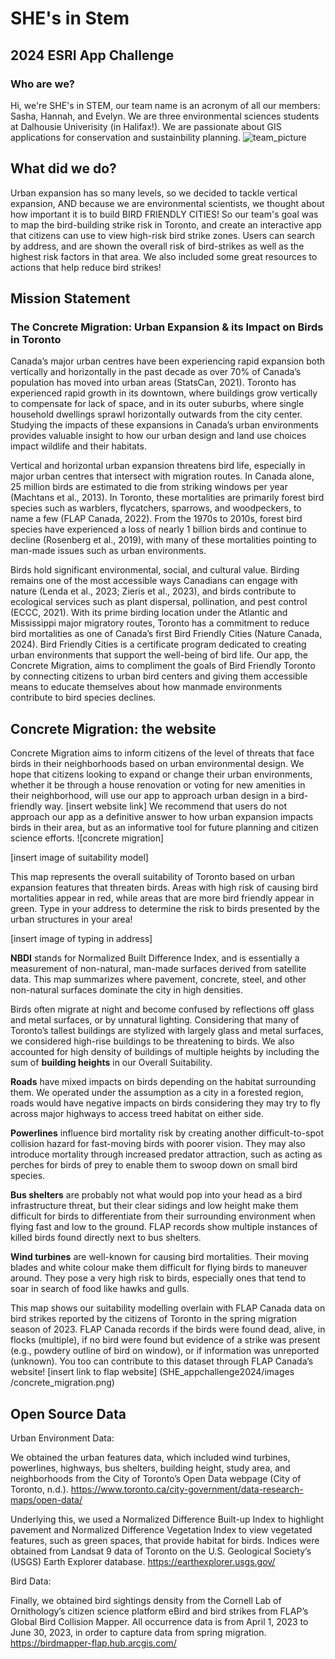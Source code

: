# SHE's in Stem
## 2024 ESRI App Challenge  
### Who are we?
Hi, we're SHE's in STEM, our team name is an acronym of all our members: Sasha, Hannah, and Evelyn. We are three environmental sciences students at Dalhousie Univerisity (in Halifax!). We are passionate about GIS applications for conservation and sustainbility planning.
![team_picture](https://github.com/evrusnak/SHE_appchallenge2024/assets/163580907/ed759dc4-018c-46f9-8fd7-4b96c3244326)

## What did we do?
Urban expansion has so many levels, so we decided to tackle vertical expansion, AND because we are environmental scientists, we thought about how important it is to build BIRD FRIENDLY CITIES! So our team's goal was to map the bird-building strike risk in Toronto, and create an interactive app that citizens can use to view high-risk bird strike zones. Users can search by address, and are shown the overall risk of bird-strikes as well as the highest risk factors in that area. We also included some great resources to actions that help reduce bird strikes!
## Mission Statement
### The Concrete Migration: Urban Expansion & its Impact on Birds in Toronto 
Canada’s major urban centres have been experiencing rapid expansion both vertically and horizontally in the past decade as over 70% of Canada’s population has moved into urban areas (StatsCan, 2021). Toronto has experienced rapid growth in its downtown, where buildings grow vertically to compensate for lack of space, and in its outer suburbs, where single household dwellings sprawl horizontally outwards from the city center. Studying the impacts of these expansions in Canada’s urban environments provides valuable insight to how our urban design and land use choices impact wildlife and their habitats. 

Vertical and horizontal urban expansion threatens bird life, especially in major urban centres that intersect with migration routes. In Canada alone, 25 million birds are estimated to die from striking windows per year (Machtans et al., 2013). In Toronto, these mortalities are primarily forest bird species such as warblers, flycatchers, sparrows, and woodpeckers, to name a few (FLAP Canada, 2022). From the 1970s to 2010s, forest bird species have experienced a loss of nearly 1 billion birds and continue to decline (Rosenberg et al., 2019), with many of these mortalities pointing to man-made issues such as urban environments.  

Birds hold significant environmental, social, and cultural value. Birding remains one of the most accessible ways Canadians can engage with nature (Lenda et al., 2023; Zieris et al., 2023), and birds contribute to ecological services such as plant dispersal, pollination, and pest control (ECCC, 2021). With its prime birding location under the Atlantic and Mississippi major migratory routes, Toronto has a commitment to reduce bird mortalities as one of Canada’s first Bird Friendly Cities (Nature Canada, 2024). Bird Friendly Cities is a certificate program dedicated to creating urban environments that support the well-being of bird life. Our app, the Concrete Migration, aims to compliment the goals of Bird Friendly Toronto by connecting citizens to urban bird centers and giving them accessible means to educate themselves about how manmade environments contribute to bird species declines. 

## Concrete Migration: the website
Concrete Migration aims to inform citizens of the level of threats that face birds in their neighborhoods based on urban environmental design. We hope that citizens looking to expand or change their urban environments, whether it be through a house renovation or voting for new amenities in their neighborhood, will use our app to approach urban design in a bird-friendly way.   [insert website link]
We recommend that users do not approach our app as a definitive answer to how urban expansion impacts birds in their area, but as an informative tool for future planning and citizen science efforts. 
![concrete migration]

[insert image of suitability model]

This map represents the overall suitability of Toronto based on urban expansion features that threaten birds. Areas with high risk of causing bird mortalities appear in red, while areas that are more bird friendly appear in green. Type in your address to determine the risk to birds presented by the urban structures in your area! 

[insert image of typing in address]

**NBDI** stands for Normalized Built Difference Index, and is essentially a measurement of non-natural, man-made surfaces derived from satellite data. This map summarizes where pavement, concrete, steel, and other non-natural surfaces dominate the city in high densities. 

Birds often migrate at night and become confused by reflections off glass and metal surfaces, or by unnatural lighting. Considering that many of Toronto’s tallest buildings are stylized with largely glass and metal surfaces, we considered high-rise buildings to be threatening to birds. We also accounted for high density of buildings of multiple heights by including the sum of **building heights** in our Overall Suitability. 

**Roads** have mixed impacts on birds depending on the habitat surrounding them. We operated under the assumption as a city in a forested region, roads would have negative impacts on birds considering they may try to fly across major highways to access treed habitat on either side. 

**Powerlines** influence bird mortality risk by creating another difficult-to-spot collision hazard for fast-moving birds with poorer vision. They may also introduce mortality through increased predator attraction, such as acting as perches for birds of prey to enable them to swoop down on small bird species. 

**Bus shelters** are probably not what would pop into your head as a bird infrastructure threat, but their clear sidings and low height make them difficult for birds to differentiate from their surrounding environment when flying fast and low to the ground. FLAP records show multiple instances of killed birds found directly next to bus shelters. 

**Wind turbines** are well-known for causing bird mortalities. Their moving blades and white colour make them difficult for flying birds to maneuver around. They pose a very high risk to birds, especially ones that tend to soar in search of food like hawks and gulls. 

This map shows our suitability modelling overlain with FLAP Canada data on bird strikes reported by the citizens of Toronto in the spring migration season of 2023. FLAP Canada records if the birds were found dead, alive, in flocks (multiple), if no bird were found but evidence of a strike was present (e.g., powdery outline of bird on window), or if information was unreported (unknown). You too can contribute to this dataset through FLAP Canada’s website! 
[insert link to flap website] (SHE_appchallenge2024/images
/concrete_migration.png) 

## Open Source Data
Urban Environment Data: 

We obtained the urban features data, which included wind turbines, powerlines, highways, bus shelters, building height, study area, and neighborhoods from the City of Toronto’s Open Data webpage (City of Toronto, n.d.). 
https://www.toronto.ca/city-government/data-research-maps/open-data/

Underlying this, we used a Normalized Difference Built-up Index to highlight pavement and Normalized Difference Vegetation Index to view vegetated features, such as green spaces, that provide habitat for birds. Indices were obtained from Landsat 9 data of Toronto on the U.S. Geological Society’s (USGS) Earth Explorer database. 
https://earthexplorer.usgs.gov/ 

Bird Data: 

Finally, we obtained bird sightings density from the Cornell Lab of Ornithology’s citizen science platform eBird and bird strikes from FLAP’s Global Bird Collision Mapper. All occurrence data is from April 1, 2023 to June 30, 2023, in order to capture data from spring migration.
https://birdmapper-flap.hub.arcgis.com/

